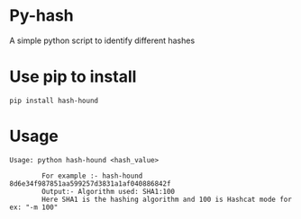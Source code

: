 # Py-hash
A simple python script to identify different hashes 

# Use pip to install 
```pip install hash-hound```

# Usage 

```hash-hound --help
Usage: python hash-hound <hash_value>
 
        For example :- hash-hound 8d6e34f987851aa599257d3831a1af040886842f
        Output:- Algorithm used: SHA1:100 
        Here SHA1 is the hashing algorithm and 100 is Hashcat mode for ex: "-m 100"
```
